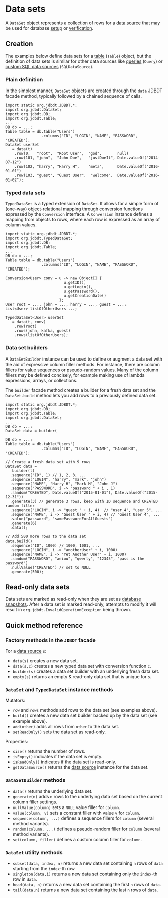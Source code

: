 
# Data sets

A `DataSet` object represents a collection of rows for a [data source](DataSources.html)
that may be used for database [setup](DBSetup.html) or [verification](DBAssertions.html).

## Creation
<a name="Creation"></a>

The examples below define data sets for a [table](DataSources.html#Table) (`Table`) object, 
but the definition of data sets is similar for other data sources like 
[queries](DataSources.html#Query) (`Query`) or [custom SQL data sources](DataSources.html#SQLDataSource) (`SQLDataSource`).

### Plain definition 
<a name="Creation.Plain"></a>

In the simplest manner, 
`DataSet` objects are created through the `data` JDBDT facade method,
typically followed by a chained sequence of calls.

    import static org.jdbdt.JDBDT.*;
    import org.jdbdt.DataSet;
    import org.jdbdt.DB;
    import org.jdbdt.Table;
    ...
	DB db = ...;
	Table table = db.table("Users")
	                .columns("ID", "LOGIN", "NAME", "PASSWORD", "CREATED");
	DataSet userSet 
       = data(t)
		.row(0,   "root",  "Root User",  "god",       null)
	    .row(101, "john",  "John Doe",   "justDoeIt", Date.valueOf("2014-07-12")
	    .row(102, "harry", "Harry H",    "meta",      Date.valueOf("2016-01-01")
	    .row(103, "guest", "Guest User",  "welcome",  Date.valueOf("2016-01-02");

### Typed data sets
<a name="Creation.Typed"></a>

`TypedDataSet` is a typed extension of `DataSet`. It allows for a simple
form of (one-way) object-relational mapping through conversion functions expressed
by the `Conversion` interface. A `Conversion` instance 
defines a mapping from objects to rows, where each row is expressed as an array 
of column values.

    import static org.jdbdt.JDBDT.*;
    import org.jdbdt.TypedDataSet;
    import org.jdbdt.DB;
    import org.jdbdt.Table;
    ...
	DB db = ...;
	Table table = db.table("Users")
	                .columns("ID", "LOGIN", "NAME", "PASSWORD", "CREATED");
     
	Conversion<User> conv = u -> new Object[] {  
	                          u.getID(), 
	                          u.getLogin(),
	                          u.getPassword(),
	                          u.getCreationDate() 
	                        };
    User root = ..., john = ..., harry = ..., guest = ...;
	List<User> listOfOtherUsers ...;  
	                 
	TypedDataSet<User> userSet  
	   = data(t, conv)
		.row(root)
		.rows(john, kafka, guest)
		.rows(listOfOtherUsers);

### Data set builders
<a name="Creation.Builder"></a>

A `DataSetBuilder` instance can be used to define or augment a data set 
with the aid of expressive column filler methods. For instance,
there are column fillers for value sequences or pseudo-random values.
Many of the column fillers may be defined concisely, for example
making use of lambda expressions, arrays, or collections.

The `builder` facade method creates a builder for a fresh data set and
the `DataSet.build` method lets you add rows to a previously defined data
set.
    
    import static org.jdbdt.JDBDT.*;
    import org.jdbdt.DB;
    import org.jdbdt.Table;
    import org.jdbdt.DataSet;
    ...
	DB db = ...;
	DataSet data = builder(
	
	DB db = ...;
	Table table = db.table("Users")
	                .columns("ID", "LOGIN", "NAME", "PASSWORD", "CREATED");	
    
    // Create a fresh data set with 9 rows
    DataSet data = 
       builder(t)
      .sequence("ID", 1) // 1, 2, 3, ...
      .sequence("LOGIN", "harry", "mark", "john")
      .sequence("NAME", "Harry H", "Mark M", "John J")
      .sequence("PASSWORD", i -> "password " + i , 1)
      .random("CREATED", Date.valueOf("2015-01-01"), Date.valueOf("2015-12-31"))
      .generate(3) // generate 3 rows, keep with ID sequence and CREATED random filler
      .sequence("LOGIN", i -> "guest_" + i, 4)  // "user_4", "user_5", ...
      .sequence("NAME", i -> "Guest User " + i, 4) // "Guest User 4", ...
      .value("password", "samePasswordForAllGuests") 
      .generate(6)  
      .data();   
      
    // Add 500 more rows to the data set
    data.build()
      .sequence("ID", 1000) // 1000, 1001, ... 
      .sequence("LOGIN", i -> "anotherUser" + i, 1000)
      .sequence("NAME", i -> "Yet Another User" + i, 1000)
      .random("PASSWORD", "aeiou", "qwerty", "12345", "pass is the password")
      .nullValue("CREATED") // set to NULL
      .generate(500);
 
## Read-only data sets
<a name="ReadOnly"></a>

Data sets are marked as read-only when they are set as [database snapshots](DBAssertions.html#Snapshots). After a data set is marked read-only, attempts
to modify it will result in `org.jdbdt.InvalidOperationException` being thrown.

## Quick method reference
<a name="MethodReference"></a>

### Factory methods in the `JDBDT` facade

For a [data source](DataSources.html) `s`:

- `data(s)` creates a new data set.
- `data(s,c)` creates a new typed data set with conversion function `c`.
- `builder(s)` creates a data set builder with an underlying fresh data set.
- `empty(s)` returns an empty & read-only data set that is unique for `s`. 

### `DataSet` and `TypedDataSet` instance methods 

Mutators:

- `row` and `rows` methods add rows to the data set (see examples above).
- `build()` creates a new data set builder backed up by the data set (see example above).
- `add(other)` adds all rows from `other` to the data set.
- `setReadOnly()` sets the data set as read-only.

Properties:

- `size()` returns the number of rows.
- `isEmpty()` indicates if the data set is empty.
- `isReadOnly()` indicates if the data set is read-only.
- `getDataSource()` returns the [data source](DataSources.html) instance for the data set.

### `DataSetBuilder` methods

- `data()` returns the underlying data set.
- `generate(n)` adds `n` rows to the underlying data set based on the current column filler settings.
- `nullValue(column)` sets a `NULL` value filler for `column`.
- `value(column, v)`  sets a constant filler with value `v` for `column`.
- `sequence(column, ...)`  defines a sequence fillers for `column` (several method variants).
- `random(column, ...)` defines a pseudo-random filler for `column` (several method variants).
- `set(column, filler)` defines a custom column filler for `column`. 
 
### `DataSet` utility methods 

- `subset(data, index, n)` returns a new data set containing `n` rows of `data` starting from the `index`-th row.
- `singleton(data,i)` returns a new data set containing only the `index`-th row in `data`.
- `head(data, n)` returns a new data set containing the first `n` rows of `data`.
- `tail(data,n)` returns a new data set containing the last `n` rows of `data`.


